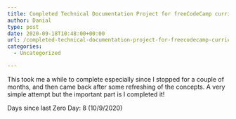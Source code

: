 ```yaml
---
title: Completed Technical Documentation Project for freeCodeCamp curriculum!
author: Danial
type: post
date: 2020-09-18T10:48:00+00:00
url: /completed-technical-documentation-project-for-freecodecamp-curriculum/
categories:
  - Uncategorized

---
```

This took me a while to complete especially since I stopped for a couple of months, and then came back after some refreshing of the concepts. A very simple attempt but the important part is I completed it!<figure class="wp-block-embed-wordpress wp-block-embed is-type-wp-embed is-provider-codepen">

<div class="wp-block-embed__wrapper">
</div></figure> 

Days since last Zero Day: 8 (10/9/2020)